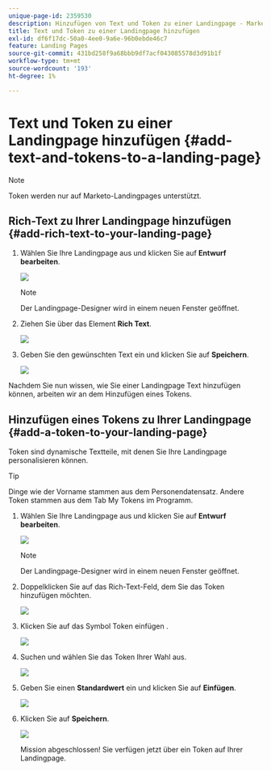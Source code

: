 ```yaml
---
unique-page-id: 2359530
description: Hinzufügen von Text und Token zu einer Landingpage - Marketo Docs - Produktdokumentation
title: Text und Token zu einer Landingpage hinzufügen
exl-id: df6f17dc-50a0-4ee0-9a6e-96b0ebde46c7
feature: Landing Pages
source-git-commit: 431bd258f9a68bbb9df7acf043085578d3d91b1f
workflow-type: tm+mt
source-wordcount: '193'
ht-degree: 1%

---
```


# Text und Token zu einer Landingpage hinzufügen {#add-text-and-tokens-to-a-landing-page}

>[!NOTE]
>
>Token werden nur auf Marketo-Landingpages unterstützt.

## Rich-Text zu Ihrer Landingpage hinzufügen {#add-rich-text-to-your-landing-page}

1. Wählen Sie Ihre Landingpage aus und klicken Sie auf **Entwurf bearbeiten**.

   ![](assets/image2014-9-16-14-3a30-3a29.png)

   >[!NOTE]
   >
   >Der Landingpage-Designer wird in einem neuen Fenster geöffnet.

1. Ziehen Sie über das Element **Rich Text**.

   ![](assets/image2015-5-21-12-3a28-3a49.png)

1. Geben Sie den gewünschten Text ein und klicken Sie auf **Speichern**.

   ![](assets/image2015-7-8-17-3a0-3a49.png)

Nachdem Sie nun wissen, wie Sie einer Landingpage Text hinzufügen können, arbeiten wir an dem Hinzufügen eines Tokens.

## Hinzufügen eines Tokens zu Ihrer Landingpage {#add-a-token-to-your-landing-page}

Token sind dynamische Textteile, mit denen Sie Ihre Landingpage personalisieren können.

>[!TIP]
>
>Dinge wie der Vorname stammen aus dem Personendatensatz. Andere Token stammen aus dem Tab My Tokens im Programm.

1. Wählen Sie Ihre Landingpage aus und klicken Sie auf **Entwurf bearbeiten**.

   ![](assets/image2014-9-16-14-3a30-3a54.png)

   >[!NOTE]
   >
   >Der Landingpage-Designer wird in einem neuen Fenster geöffnet.

1. Doppelklicken Sie auf das Rich-Text-Feld, dem Sie das Token hinzufügen möchten.

   ![](assets/image2015-5-21-12-3a30-3a5.png)

1. Klicken Sie auf das Symbol Token einfügen .

   ![](assets/image2015-7-8-17-3a21-3a53.png)

1. Suchen und wählen Sie das Token Ihrer Wahl aus.

   ![](assets/image2014-9-16-14-3a31-3a20.png)

1. Geben Sie einen **Standardwert** ein und klicken Sie auf **Einfügen**.

   ![](assets/image2014-9-16-14-3a31-3a29.png)

1. Klicken Sie auf **Speichern**.

   ![](assets/image2015-7-8-17-3a25-3a22.png)

   Mission abgeschlossen! Sie verfügen jetzt über ein Token auf Ihrer Landingpage.
